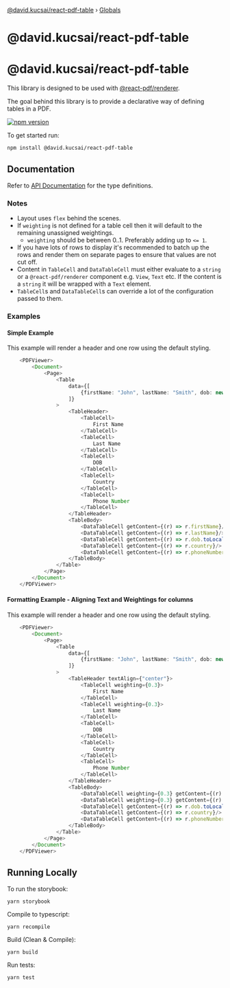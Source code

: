 [@david.kucsai/react-pdf-table](README.md) › [Globals](globals.md)

# @david.kucsai/react-pdf-table

# @david.kucsai/react-pdf-table

This library is designed to be used with [@react-pdf/renderer](https://www.npmjs.com/package/@react-pdf/renderer).

The goal behind this library is to provide a declarative way of defining tables in a PDF.

[![npm version](http://img.shields.io/npm/v/@david.kucsai/react-pdf-table.svg?style=flat)](https://npmjs.org/package/@david.kucsai/react-pdf-table "View this project on npm")

To get started run:

```
npm install @david.kucsai/react-pdf-table
```

## Documentation

Refer to [API Documentation](https://github.com/dmk99/react-pdf-table/tree/master/docs/typedoc/README.md) for the type definitions.

### Notes

- Layout uses `flex` behind the scenes. 
- If `weighting` is not defined for a table cell then it will default to the remaining unassigned weightings.
    - `weighting` should be between 0..1. Preferably adding up to `<= 1`.
- If you have lots of rows to display it's recommended to batch up the rows and render them on separate pages to ensure 
    that values are not cut off.
- Content in `TableCell` and `DataTableCell` must either evaluate to a `string` or a `@react-pdf/renderer` component
e.g. `View`, `Text` etc. If the content is a `string` it will be wrapped with a `Text` element.
- `TableCell`s and `DataTableCell`s can override a lot of the configuration passed to them.

### Examples

#### Simple Example

This example will render a header and one row using the default styling.

```typescript jsx
    <PDFViewer>
        <Document>
            <Page>
                <Table
                    data={[
                        {firstName: "John", lastName: "Smith", dob: new Date(2000, 1, 1), country: "Australia", phoneNumber: "xxx-0000-0000"}
                    ]}
                >
                    <TableHeader>
                        <TableCell>
                            First Name
                        </TableCell>
                        <TableCell>
                            Last Name
                        </TableCell>
                        <TableCell>
                            DOB
                        </TableCell>
                        <TableCell>
                            Country
                        </TableCell>
                        <TableCell>
                            Phone Number
                        </TableCell>
                    </TableHeader>
                    <TableBody>
                        <DataTableCell getContent={(r) => r.firstName}/>
                        <DataTableCell getContent={(r) => r.lastName}/>
                        <DataTableCell getContent={(r) => r.dob.toLocaleString()}/>
                        <DataTableCell getContent={(r) => r.country}/>
                        <DataTableCell getContent={(r) => r.phoneNumber}/>
                    </TableBody>
                </Table>
            </Page>
        </Document>
    </PDFViewer>
```

#### Formatting Example - Aligning Text and Weightings for columns

This example will render a header and one row using the default styling.

```typescript jsx
    <PDFViewer>
        <Document>
            <Page>
                <Table
                    data={[
                        {firstName: "John", lastName: "Smith", dob: new Date(2000, 1, 1), country: "Australia", phoneNumber: "xxx-0000-0000"}
                    ]}
                >
                    <TableHeader textAlign={"center"}>
                        <TableCell weighting={0.3}>
                            First Name
                        </TableCell>
                        <TableCell weighting={0.3}>
                            Last Name
                        </TableCell>
                        <TableCell>
                            DOB
                        </TableCell>
                        <TableCell>
                            Country
                        </TableCell>
                        <TableCell>
                            Phone Number
                        </TableCell>
                    </TableHeader>
                    <TableBody>
                        <DataTableCell weighting={0.3} getContent={(r) => r.firstName}/>
                        <DataTableCell weighting={0.3} getContent={(r) => r.lastName}/>
                        <DataTableCell getContent={(r) => r.dob.toLocaleString()}/>
                        <DataTableCell getContent={(r) => r.country}/>
                        <DataTableCell getContent={(r) => r.phoneNumber}/>
                    </TableBody>
                </Table>
            </Page>
        </Document>
    </PDFViewer>
```

## Running Locally

To run the storybook:
```
yarn storybook
```

Compile to typescript: 
```
yarn recompile
```

Build (Clean & Compile):
```
yarn build
```

Run tests:
```
yarn test
```
